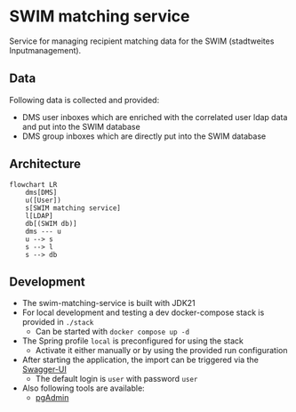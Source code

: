 # SWIM matching service

Service for managing recipient matching data for the SWIM (stadtweites Inputmanagement).

## Data

Following data is collected and provided:
- DMS user inboxes which are enriched with the correlated user ldap data and put into the SWIM database
- DMS group inboxes which are directly put into the SWIM database

## Architecture

```mermaid
flowchart LR
    dms[DMS]
    u([User])
    s[SWIM matching service]
    l[LDAP]
    db[(SWIM db)]
    dms --- u
    u --> s
    s --> l
    s --> db
```

## Development

- The swim-matching-service is built with JDK21
- For local development and testing a dev docker-compose stack is provided in `./stack`
  - Can be started with `docker compose up -d`
- The Spring profile `local` is preconfigured for using the stack
  - Activate it either manually or by using the provided run configuration
- After starting the application, the import can be triggered via the [Swagger-UI](http://localhost:39146/swagger-ui/index.html)
  - The default login is `user` with password `user`
- Also following tools are available:
  - [pgAdmin](http://localhost:5050/)
